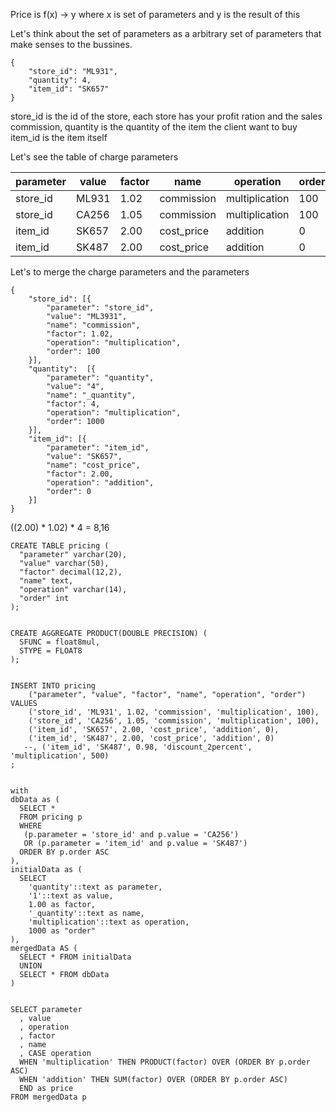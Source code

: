 

Price is f(x) -> y where x is set of parameters and y is the result of this 


Let's think about the set of parameters as a arbitrary set of parameters that make senses to the bussines.

```
{
    "store_id": "ML931",
    "quantity": 4,
    "item_id": "SK657"
}
```

store_id is the id of the store, each store has your profit ration and the sales commission, 
quantity is the quantity of the item the client want to buy
item_id is the item itself

Let's see the table of charge parameters

| parameter | value | factor | name       | operation      | order |
|-----------|-------|--------|------------|----------------|-------|
| store_id  | ML931 | 1.02   | commission | multiplication | 100   |
| store_id  | CA256 | 1.05   | commission | multiplication | 100   |
| item_id   | SK657 | 2.00   | cost_price | addition       | 0     |
| item_id   | SK487 | 2.00   | cost_price | addition       | 0     |

Let's to merge the charge parameters and the parameters

```
{
    "store_id": [{
        "parameter": "store_id",
        "value": "ML3931",
        "name": "commission",
        "factor": 1.02,
        "operation": "multiplication",
        "order": 100
    }],
    "quantity":  [{
        "parameter": "quantity",
        "value": "4",
        "name": "_quantity",
        "factor": 4,
        "operation": "multiplication",
        "order": 1000
    }],    
    "item_id": [{
        "parameter": "item_id",
        "value": "SK657",
        "name": "cost_price",
        "factor": 2.00,
        "operation": "addition",
        "order": 0
    }]
}

```


((2.00) * 1.02) * 4 = 8,16




```
CREATE TABLE pricing (
  "parameter" varchar(20), 
  "value" varchar(50), 
  "factor" decimal(12,2), 
  "name" text, 
  "operation" varchar(14), 
  "order" int
);
   

CREATE AGGREGATE PRODUCT(DOUBLE PRECISION) (
  SFUNC = float8mul,
  STYPE = FLOAT8
);
   
   
INSERT INTO pricing
    ("parameter", "value", "factor", "name", "operation", "order")
VALUES
    ('store_id', 'ML931', 1.02, 'commission', 'multiplication', 100),
    ('store_id', 'CA256', 1.05, 'commission', 'multiplication', 100),
    ('item_id', 'SK657', 2.00, 'cost_price', 'addition', 0),
    ('item_id', 'SK487', 2.00, 'cost_price', 'addition', 0)
   --, ('item_id', 'SK487', 0.98, 'discount_2percent', 'multiplication', 500)
;


with 
dbData as (
  SELECT *
  FROM pricing p
  WHERE 
   (p.parameter = 'store_id' and p.value = 'CA256')  
   OR (p.parameter = 'item_id' and p.value = 'SK487')
  ORDER BY p.order ASC
),
initialData as (
  SELECT
    'quantity'::text as parameter, 
    '1'::text as value, 
    1.00 as factor, 
    '_quantity'::text as name, 
    'multiplication'::text as operation, 
    1000 as "order"
),
mergedData AS (
  SELECT * FROM initialData 
  UNION
  SELECT * FROM dbData
)


SELECT parameter
  , value
  , operation
  , factor
  , name
  , CASE operation 
  WHEN 'multiplication' THEN PRODUCT(factor) OVER (ORDER BY p.order ASC)
  WHEN 'addition' THEN SUM(factor) OVER (ORDER BY p.order ASC)
  END as price
FROM mergedData p


```
